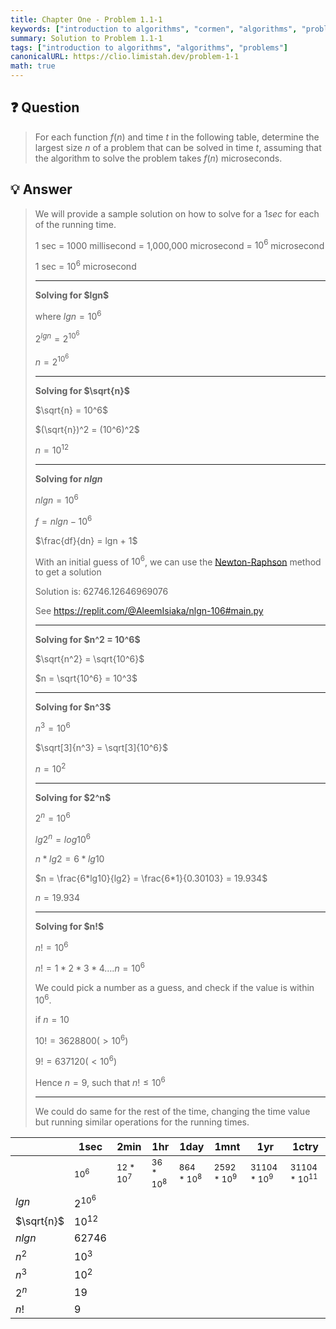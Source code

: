 ```yaml
---
title: Chapter One - Problem 1.1-1
keywords: ["introduction to algorithms", "cormen", "algorithms", "problem 1.1-1"]
summary: Solution to Problem 1.1-1
tags: ["introduction to algorithms", "algorithms", "problems"]
canonicalURL: https://clio.limistah.dev/problem-1-1
math: true
---
```


## ❓ Question 

> For each function $f(n)$ and time $t$ in the following table, determine the largest size $n$ of a problem that can be solved in time $t$, assuming that the algorithm to solve the problem takes $f(n)$ microseconds.

## 💡 Answer

> We will provide a sample solution on how to solve for a $1sec$ for each of the running time.
> 
> 1 sec = 1000 millisecond = 1,000,000 microsecond = $10^6$ microsecond
> 
> 1 sec = $10^6$ microsecond
> <hr>
> <strong>Solving for $lgn$</strong>
>
> where $lgn = 10^6$
> 
> $2^{lgn} = 2^{10^6}$
>
> $n = 2^{10^6}$
> <hr>
> <strong>Solving for $\sqrt{n}$</strong>
>
> $\sqrt{n} = 10^6$
>
> $(\sqrt{n})^2 =  (10^6)^2$
>
> $n = 10^{12}$
> <hr>
> 
> <strong>Solving for $nlgn$</strong>
> 
> $nlgn = 10^6$
> 
> $f = nlgn - 10^6$
>
> $\frac{df}{dn} = lgn + 1$
> 
> With an initial guess of $10^6$, we can use the [Newton-Raphson](https://en.wikipedia.org/wiki/Newton%27s_method) method to get a solution
>
> Solution is: 62746.12646969076
>
> See https://replit.com/@AleemIsiaka/nlgn-106#main.py
> <hr>
> <strong>Solving for $n^2 = 10^6$</strong>
>
> $\sqrt{n^2} = \sqrt{10^6}$
>
> $n = \sqrt{10^6} = 10^3$
> <hr>
> <strong>Solving for $n^3$</strong>
> 
> $n^3 = 10^6$
>
> $\sqrt[3]{n^3} = \sqrt[3]{10^6}$
> 
> $n = 10^2$
> <hr>
> <strong>Solving for $2^n$</strong>
>
> $2^n = 10^6$
>
> $lg 2^n = log 10^6$
>
> $n*lg2 = 6*lg10$ 
>
> $n = \frac{6*lg10}{lg2} = \frac{6*1}{0.30103} = 19.934$
>
> $n = 19.934$
> <hr>
> <strong>Solving for $n!$</strong>
>
> $n! = 10^6$
>
> $n! = 1*2*3*4….n = 10^6$
>
> We could pick a number as a guess, and check if the value is within $10^6$.
>
> if $n = 10$
>
> $10! = 3628800 (> 10^6)$
>
> $9! = 637120 (< 10^6)$
>
> Hence $n = 9$, such that $n! ≤ 10^6$
> <hr>
> We could do same for the rest of the time, changing the time value but running similar operations for the running times.

|             | 1sec        | 2min        | 1hr         | 1day        | 1mnt        | 1yr          | 1ctry         |
| ---------   | ----------- | ----------- | ----------- | ----------- | ----------- | ------------ | ------------- |
| |<small>$10^6$</small>|<small>$12*10^7$ </small>|<small>$36*10^8$</small>|<small>$864*10^8$</small>|<small>$2592*10^9$</small> |<small>$31104*10^9$</small>|<small>$31104*10^{11}$</small>|
| $lgn$       | $2^{10^6}$  |             |             |             |             |              |               |
| $\sqrt{n}$  | $10^{12}$   |             |             |             |             |              |               |
| $nlgn$      | $62746$     |             |             |             |             |              |               |
| $n^2$       | $10^3$      |             |             |             |             |              |               |
| $n^3$       | $10^2$      |             |             |             |             |              |               |
| $2^n$       | $19$        |             |             |             |             |              |               |
| $n!$        | $9$         |             |             |             |             |              |               |


